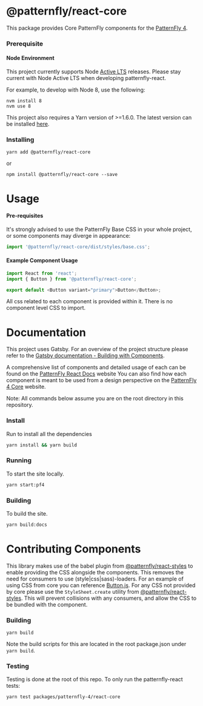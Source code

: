 # @patternfly/react-core

This package provides Core PatternFly components for the [PatternFly 4][patternfly-4].

### Prerequisite

#### Node Environment

This project currently supports Node [Active LTS](https://github.com/nodejs/Release#release-schedule) releases. Please stay current with Node Active LTS when developing patternfly-react.

For example, to develop with Node 8, use the following:

```
nvm install 8
nvm use 8
```

This project also requires a Yarn version of >=1.6.0. The latest version can be installed [here](https://yarnpkg.com/).

### Installing

```
yarn add @patternfly/react-core
```

or

```
npm install @patternfly/react-core --save
```

# Usage

#### Pre-requisites

It's strongly advised to use the PatternFly Base CSS in your whole project, or some components may diverge in appearance:

```javascript
import '@patternfly/react-core/dist/styles/base.css';
```

#### Example Component Usage

```javascript
import React from 'react';
import { Button } from '@patternfly/react-core';

export default <Button variant="primary">Button</Button>;
```

All css related to each component is provided within it. There is no component level CSS to import.

# Documentation

This project uses Gatsby. For an overview of the project structure please refer to the [Gatsby documentation - Building with Components](https://www.gatsbyjs.org/docs/building-with-components/).

A comprehensive list of components and detailed usage of each can be found on the [PatternFly React Docs][docs] website
You can also find how each component is meant to be used from a design perspective on the [PatternFly 4 Core][patternfly-4] website.

Note: All commands below assume you are on the root directory in this repository.

### Install

Run to install all the dependencies

```sh
yarn install && yarn build
```

### Running

To start the site locally.

```sh
yarn start:pf4
```

### Building

To build the site.

```sh
yarn build:docs
```

# Contributing Components

This library makes use of the babel plugin from [@patternfly/react-styles](../react-styles/README.md) to enable providing the CSS alongside the components. This removes the need for consumers to use (style|css|sass)-loaders. For an example of using CSS from core you can reference [Button.js](./src/components/Button/Button.js). For any CSS not provided by core please use the `StyleSheet.create` utility from [@patternfly/react-styles](../react-styles/README.md). This will prevent collisions with any consumers, and allow the CSS to be bundled with the component.

### Building

```
yarn build
```

Note the build scripts for this are located in the root package.json under `yarn build`.

### Testing

Testing is done at the root of this repo. To only run the patternfly-react tests:

```
yarn test packages/patternfly-4/react-core
```

[patternfly-4]: https://github.com/patternfly/-next
[docs]: https://patternfly-react.surge.sh/patternfly-4
